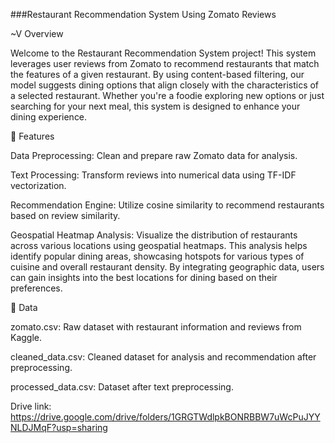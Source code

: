 ###Restaurant Recommendation System Using Zomato Reviews
 
~V Overview

Welcome to the Restaurant Recommendation System project! This system leverages user reviews from Zomato to recommend restaurants that match the features of a given restaurant. By using content-based filtering, our model suggests dining options that align closely with the characteristics of a selected restaurant. Whether you're a foodie exploring new options or just searching for your next meal, this system is designed to enhance your dining experience.

🚀 Features

Data Preprocessing: Clean and prepare raw Zomato data for analysis.

Text Processing: Transform reviews into numerical data using TF-IDF vectorization.

Recommendation Engine: Utilize cosine similarity to recommend restaurants based on review similarity.

Geospatial Heatmap Analysis: Visualize the distribution of restaurants across various locations using geospatial heatmaps. This analysis helps identify popular dining areas, showcasing hotspots for various types of cuisine and overall restaurant density. By integrating geographic data, users can gain insights into the best locations for dining based on their preferences.

📑 Data

zomato.csv: Raw dataset with restaurant information and reviews from Kaggle.

cleaned_data.csv: Cleaned dataset for analysis and recommendation after preprocessing.

processed_data.csv: Dataset after text preprocessing.

Drive link: https://drive.google.com/drive/folders/1GRGTWdlpkBONRBBW7uWcPuJYYNLDJMqF?usp=sharing
